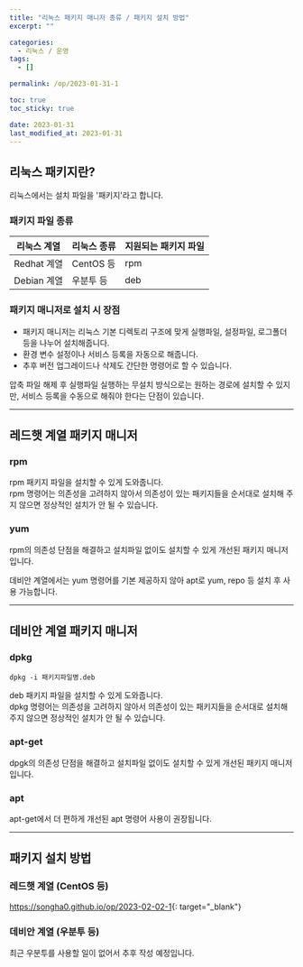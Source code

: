```yaml
---
title: "리눅스 패키지 매니저 종류 / 패키지 설치 방법"
excerpt: ""

categories:
  - 리눅스 / 운영
tags:
  - []

permalink: /op/2023-01-31-1

toc: true
toc_sticky: true

date: 2023-01-31
last_modified_at: 2023-01-31
---
```


## 리눅스 패키지란?

리눅스에서는 설치 파일을 '패키지'라고 합니다.

### 패키지 파일 종류
<table>
  <thead>
    <tr>
      <th>리눅스 계열</th>
      <th>리눅스 종류</th>
      <th>지원되는 패키지 파일</th>
    </tr>
  </thead>
  <tbody>
    <tr>
      <td>Redhat 계열</td>
      <td>CentOS 등</td>
      <td>rpm</td>
    </tr>
    <tr>
      <td>Debian 계열</td>
      <td>우분투 등</td>
      <td>deb</td>
    </tr>
  </tbody>
</table>

### 패키지 매니저로 설치 시 장점

* 패키지 매니저는 리눅스 기본 디렉토리 구조에 맞게 실행파일, 설정파일, 로그폴더 등을 나누어 설치해줍니다.
* 환경 변수 설정이나 서비스 등록을 자동으로 해줍니다.
* 추후 버전 업그레이드나 삭제도 간단한 명령어로 할 수 있습니다.

압축 파일 해제 후 실행파일 실행하는 무설치 방식으로는 원하는 경로에 설치할 수 있지만, 서비스 등록을 수동으로 해줘야 한다는 단점이 있습니다.

---

## 레드햇 계열 패키지 매니저

### rpm
rpm 패키지 파일을 설치할 수 있게 도와줍니다.  
rpm 명령어는 의존성을 고려하지 않아서 의존성이 있는 패키지들을 순서대로 설치해 주지 않으면 정상적인 설치가 안 될 수 있습니다.

### yum
rpm의 의존성 단점을 해결하고 설치파일 없이도 설치할 수 있게 개선된 패키지 매니저입니다.

데비안 계열에서는 yum 명령어를 기본 제공하지 않아 apt로 yum, repo 등 설치 후 사용 가능합니다.

---

## 데비안 계열 패키지 매니저

### dpkg
```
dpkg -i 패키지파일명.deb
```
deb 패키지 파일을 설치할 수 있게 도와줍니다.  
dpkg 명령어는 의존성을 고려하지 않아서 의존성이 있는 패키지들을 순서대로 설치해 주지 않으면 정상적인 설치가 안 될 수 있습니다.

### apt-get
dpgk의 의존성 단점을 해결하고 설치파일 없이도 설치할 수 있게 개선된 패키지 매니저입니다.

### apt
apt-get에서 더 편하게 개선된 apt 명령어 사용이 권장됩니다.

---

## 패키지 설치 방법

### 레드햇 계열 (CentOS 등)
<https://songha0.github.io/op/2023-02-02-1>{: target="_blank"}

### 데비안 계열 (우분투 등)
최근 우분투를 사용할 일이 없어서 추후 작성 예정입니다.